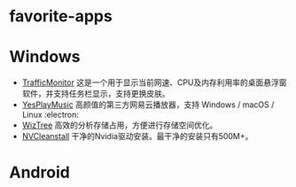 # favorite-apps


# Windows
* [TrafficMonitor](https://github.com/zhongyang219/TrafficMonitor)  这是一个用于显示当前网速、CPU及内存利用率的桌面悬浮窗软件，并支持任务栏显示，支持更换皮肤。
* [YesPlayMusic](https://github.com/qier222/YesPlayMusic) 高颜值的第三方网易云播放器，支持 Windows / macOS / Linux :electron:
* [WizTree](https://diskanalyzer.com/) 高效的分析存储占用，方便进行存储空间优化。
* [NVCleanstall](https://www.techpowerup.com/download/techpowerup-nvcleanstall/) 干净的Nvidia驱动安装。最干净的安装只有500M+。

# Android
